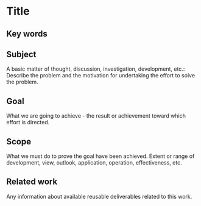 ﻿# Title

## Key words

## Subject

A basic matter of thought, discussion, investigation, development, etc.:
Describe the problem and the motivation for undertaking the effort to solve the problem.

## Goal 

What we are going to achieve - the result or achievement toward which effort is directed.

## Scope

What we must do to prove the goal have been achieved. Extent or range of development, view, outlook, application, operation, effectiveness, etc. 

## Related work

Any information about available reusable deliverables related to this work.